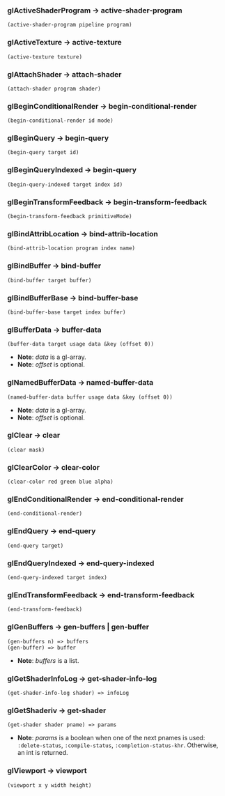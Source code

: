 
### glActiveShaderProgram -> active-shader-program

```
(active-shader-program pipeline program)
```

### glActiveTexture -> active-texture

```
(active-texture texture)
```

### glAttachShader -> attach-shader

```
(attach-shader program shader)
```

### glBeginConditionalRender -> begin-conditional-render

```
(begin-conditional-render id mode)
```

### glBeginQuery -> begin-query

```
(begin-query target id)
```

### glBeginQueryIndexed -> begin-query

```
(begin-query-indexed target index id)
```

### glBeginTransformFeedback -> begin-transform-feedback

```
(begin-transform-feedback primitiveMode)
```

### glBindAttribLocation -> bind-attrib-location

```
(bind-attrib-location program index name)
```

### glBindBuffer -> bind-buffer

```
(bind-buffer target buffer)
```

### glBindBufferBase -> bind-buffer-base

```
(bind-buffer-base target index buffer)
```

### glBufferData -> buffer-data

```
(buffer-data target usage data &key (offset 0))
```

* **Note**: *data* is a gl-array.
* **Note**: *offset* is optional.

### glNamedBufferData -> named-buffer-data

```
(named-buffer-data buffer usage data &key (offset 0))
```

* **Note**: *data* is a gl-array.
* **Note**: *offset* is optional.

### glClear -> clear

```
(clear mask)
```

### glClearColor -> clear-color

```
(clear-color red green blue alpha)
```

### glEndConditionalRender -> end-conditional-render

```
(end-conditional-render)
```

### glEndQuery -> end-query

```
(end-query target)
```

### glEndQueryIndexed -> end-query-indexed

```
(end-query-indexed target index)
```

### glEndTransformFeedback -> end-transform-feedback

```
(end-transform-feedback)
```

### glGenBuffers -> gen-buffers | gen-buffer

```
(gen-buffers n) => buffers
(gen-buffer) => buffer
```

* **Note**: *buffers* is a list.

### glGetShaderInfoLog -> get-shader-info-log

```
(get-shader-info-log shader) => infoLog
```

### glGetShaderiv -> get-shader

```
(get-shader shader pname) => params
```

* **Note**: *params* is a boolean when one of the next pnames is used: `:delete-status`, `:compile-status`, `:completion-status-khr`. Otherwise, an int is returned.

### glViewport -> viewport

```
(viewport x y width height)
```
